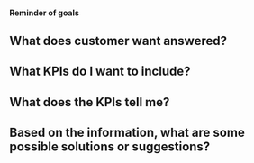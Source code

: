 #### Reminder of goals
## What does customer want answered?

## What KPIs do I want to include?

## What does the KPIs tell me?

## Based on the information, what are some possible solutions or suggestions?
